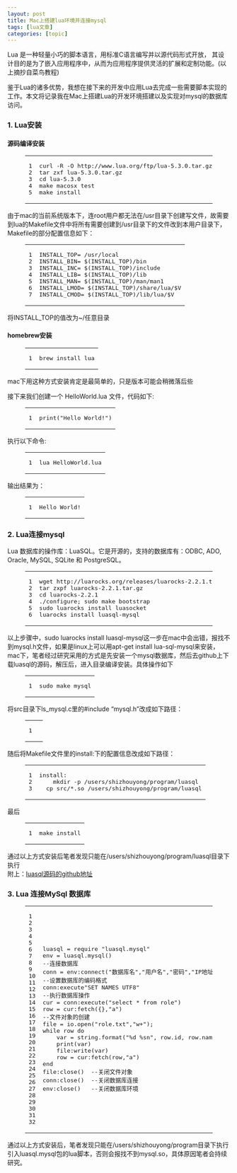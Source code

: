 ```yaml
---
layout: post
title: Mac上搭建lua环境并连接mysql 
tags: [lua文章]
categories: [topic]
---
```

<p>Lua 是一种轻量小巧的脚本语言，用标准C语言编写并以源代码形式开放， 其设计目的是为了嵌入应用程序中，从而为应用程序提供灵活的扩展和定制功能。(以上摘抄自菜鸟教程)</p>
<p>鉴于Lua的诸多优势，我想在接下来的开发中应用Lua去完成一些需要脚本实现的工作。本文将记录我在Mac上搭建Lua的开发环境搭建以及实现对mysql的数据库访问。</p>
<h3 id="1-Lua安装"><a href="#1-Lua安装" class="headerlink" title="1. Lua安装"></a>1. Lua安装</h3><h4 id="源码编译安装"><a href="#源码编译安装" class="headerlink" title="源码编译安装"></a>源码编译安装</h4><figure class="highlight plain"><table><tbody><tr><td class="gutter"><pre><div class="line">1</div><div class="line">2</div><div class="line">3</div><div class="line">4</div><div class="line">5</div></pre></td><td class="code"><pre><div class="line">curl -R -O http://www.lua.org/ftp/lua-5.3.0.tar.gz</div><div class="line">tar zxf lua-5.3.0.tar.gz</div><div class="line">cd lua-5.3.0</div><div class="line">make macosx test</div><div class="line">make install</div></pre></td></tr></tbody></table></figure>
<p>由于mac的当前系统版本下，连root用户都无法在/usr目录下创建写文件，故需要到lua的Makefile文件中将所有需要创建到/usr目录下的文件改到本用户目录下，Makefile的部分配置信息如下：<br/></p><figure class="highlight plain"><table><tbody><tr><td class="gutter"><pre><div class="line">1</div><div class="line">2</div><div class="line">3</div><div class="line">4</div><div class="line">5</div><div class="line">6</div><div class="line">7</div></pre></td><td class="code"><pre><div class="line">INSTALL_TOP= /usr/local</div><div class="line">INSTALL_BIN= $(INSTALL_TOP)/bin</div><div class="line">INSTALL_INC= $(INSTALL_TOP)/include</div><div class="line">INSTALL_LIB= $(INSTALL_TOP)/lib</div><div class="line">INSTALL_MAN= $(INSTALL_TOP)/man/man1</div><div class="line">INSTALL_LMOD= $(INSTALL_TOP)/share/lua/$V</div><div class="line">INSTALL_CMOD= $(INSTALL_TOP)/lib/lua/$V</div></pre></td></tr></tbody></table></figure><p></p>
<p>将INSTALL_TOP的值改为~/任意目录</p>
<h4 id="homebrew安装"><a href="#homebrew安装" class="headerlink" title="homebrew安装"></a>homebrew安装</h4><figure class="highlight plain"><table><tbody><tr><td class="gutter"><pre><div class="line">1</div></pre></td><td class="code"><pre><div class="line">brew install lua</div></pre></td></tr></tbody></table></figure>
<p>mac下用这种方式安装肯定是最简单的，只是版本可能会稍微落后些</p>
<p>接下来我们创建一个 HelloWorld.lua 文件，代码如下:<br/></p><figure class="highlight lua"><table><tbody><tr><td class="gutter"><pre><div class="line">1</div></pre></td><td class="code"><pre><div class="line"><span class="built_in">print</span>(<span class="string">&#34;Hello World!&#34;</span>)</div></pre></td></tr></tbody></table></figure><p></p>
<p>执行以下命令:<br/></p><figure class="highlight plain"><table><tbody><tr><td class="gutter"><pre><div class="line">1</div></pre></td><td class="code"><pre><div class="line">lua HelloWorld.lua</div></pre></td></tr></tbody></table></figure><p></p>
<p>输出结果为：<br/></p><figure class="highlight plain"><table><tbody><tr><td class="gutter"><pre><div class="line">1</div></pre></td><td class="code"><pre><div class="line">Hello World!</div></pre></td></tr></tbody></table></figure><p></p>
<h3 id="2-Lua连接mysql"><a href="#2-Lua连接mysql" class="headerlink" title="2. Lua连接mysql"></a>2. Lua连接mysql</h3><p>Lua 数据库的操作库：LuaSQL。它是开源的，支持的数据库有：ODBC, ADO, Oracle, MySQL, SQLite 和 PostgreSQL。</p>
<figure class="highlight bash"><table><tbody><tr><td class="gutter"><pre><div class="line">1</div><div class="line">2</div><div class="line">3</div><div class="line">4</div><div class="line">5</div><div class="line">6</div></pre></td><td class="code"><pre><div class="line">wget http://luarocks.org/releases/luarocks-2.2.1.tar.gz</div><div class="line">tar zxpf luarocks-2.2.1.tar.gz</div><div class="line"><span class="built_in">cd</span> luarocks-2.2.1</div><div class="line">./configure; sudo make bootstrap</div><div class="line">sudo luarocks install luasocket</div><div class="line">luarocks install luasql-mysql</div></pre></td></tr></tbody></table></figure>
<p>以上步骤中，sudo luarocks install luasql-mysql这一步在mac中会出错，报找不到mysql.h文件，如果是linux上可以用apt-get install  lua-sql-mysql来安装，mac下，笔者经过研究采用的方式是先安装一个mysql数据库，然后去github上下载luasql的源码，解压后，进入目录编译安装。具体操作如下<br/></p><figure class="highlight plain"><table><tbody><tr><td class="gutter"><pre><div class="line">1</div></pre></td><td class="code"><pre><div class="line">sudo make mysql</div></pre></td></tr></tbody></table></figure><p></p>
<p>将src目录下ls_mysql.c里的#include “mysql.h”改成如下路径：</p>
<figure class="highlight c"><table><tbody><tr><td class="gutter"><pre><div class="line">1</div></pre></td><td class="code"><pre><div class="line"></div></pre></td></tr></tbody></table></figure>
<p>随后将Makefile文件里的install:下的配置信息改成如下路径：<br/></p><figure class="highlight plain"><table><tbody><tr><td class="gutter"><pre><div class="line">1</div><div class="line">2</div><div class="line">3</div></pre></td><td class="code"><pre><div class="line">install:</div><div class="line">	mkdir -p /users/shizhouyong/program/luasql</div><div class="line">	cp src/*.so /users/shizhouyong/program/luasql</div></pre></td></tr></tbody></table></figure><p></p>
<p>最后<br/></p><figure class="highlight plain"><table><tbody><tr><td class="gutter"><pre><div class="line">1</div></pre></td><td class="code"><pre><div class="line">make install</div></pre></td></tr></tbody></table></figure><p></p>
<p>通过以上方式安装后笔者发现只能在/users/shizhouyong/program/luasql目录下执行<br/>附上：<a href="https://github.com/keplerproject/luasql" target="_blank" rel="external noopener noreferrer">luasql源码的github地址</a></p>
<h3 id="3-Lua-连接MySql-数据库"><a href="#3-Lua-连接MySql-数据库" class="headerlink" title="3. Lua 连接MySql 数据库"></a>3. Lua 连接MySql 数据库</h3><figure class="highlight lua"><table><tbody><tr><td class="gutter"><pre><div class="line">1</div><div class="line">2</div><div class="line">3</div><div class="line">4</div><div class="line">5</div><div class="line">6</div><div class="line">7</div><div class="line">8</div><div class="line">9</div><div class="line">10</div><div class="line">11</div><div class="line">12</div><div class="line">13</div><div class="line">14</div><div class="line">15</div><div class="line">16</div><div class="line">17</div><div class="line">18</div><div class="line">19</div><div class="line">20</div><div class="line">21</div><div class="line">22</div><div class="line">23</div><div class="line">24</div><div class="line">25</div><div class="line">26</div><div class="line">27</div><div class="line">28</div><div class="line">29</div><div class="line">30</div><div class="line">31</div><div class="line">32</div></pre></td><td class="code"><pre><div class="line">luasql = <span class="built_in">require</span> <span class="string">&#34;luasql.mysql&#34;</span></div><div class="line"></div><div class="line"></div><div class="line">env = luasql.mysql()</div><div class="line"></div><div class="line"><span class="comment">--连接数据库</span></div><div class="line">conn = env:connect(<span class="string">&#34;数据库名&#34;</span>,<span class="string">&#34;用户名&#34;</span>,<span class="string">&#34;密码&#34;</span>,<span class="string">&#34;IP地址&#34;</span>,端口)</div><div class="line"></div><div class="line"><span class="comment">--设置数据库的编码格式</span></div><div class="line">conn:<span class="built_in">execute</span><span class="string">&#34;SET NAMES UTF8&#34;</span></div><div class="line"></div><div class="line"><span class="comment">--执行数据库操作</span></div><div class="line">cur = conn:<span class="built_in">execute</span>(<span class="string">&#34;select * from role&#34;</span>)</div><div class="line"></div><div class="line">row = cur:fetch({},<span class="string">&#34;a&#34;</span>)</div><div class="line"></div><div class="line"><span class="comment">--文件对象的创建</span></div><div class="line">file = <span class="built_in">io</span>.<span class="built_in">open</span>(<span class="string">&#34;role.txt&#34;</span>,<span class="string">&#34;w+&#34;</span>);</div><div class="line"></div><div class="line"><span class="keyword">while</span> row <span class="keyword">do</span></div><div class="line">    var = <span class="built_in">string</span>.<span class="built_in">format</span>(<span class="string">&#34;%d %sn&#34;</span>, row.id, row.name)</div><div class="line"></div><div class="line">    <span class="built_in">print</span>(var)</div><div class="line"></div><div class="line">    file:<span class="built_in">write</span>(var)</div><div class="line"></div><div class="line">    row = cur:fetch(row,<span class="string">&#34;a&#34;</span>)</div><div class="line"><span class="keyword">end</span></div><div class="line"></div><div class="line">file:<span class="built_in">close</span>()  <span class="comment">--关闭文件对象</span></div><div class="line">conn:<span class="built_in">close</span>()  <span class="comment">--关闭数据库连接</span></div><div class="line">env:<span class="built_in">close</span>()   <span class="comment">--关闭数据库环境</span></div></pre></td></tr></tbody></table></figure>
<p>通过以上方式安装后，笔者发现只能在/users/shizhouyong/program目录下执行引入luasql.mysql包的lua脚本，否则会报找不到mysql.so，具体原因笔者会持续研究。</p>